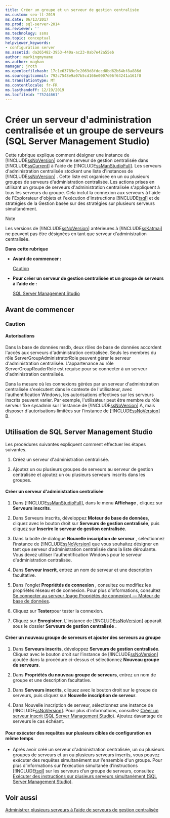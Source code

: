 ```yaml
---
title: Créer un groupe et un serveur de gestion centralisée
ms.custom: seo-lt-2019
ms.date: 06/13/2017
ms.prod: sql-server-2014
ms.reviewer: ''
ms.technology: ssms
ms.topic: conceptual
helpviewer_keywords:
- configuration server
ms.assetid: da265482-3953-440a-ac23-0ab7e42a55eb
author: markingmyname
ms.author: maghan
manager: jroth
ms.openlocfilehash: 17c1e63789e9c2069d8fdecd8bd62b64bf8a886d
ms.sourcegitcommit: 792c7548e9a07b5cd166e0007d06f64241a161f8
ms.translationtype: MT
ms.contentlocale: fr-FR
ms.lasthandoff: 12/19/2019
ms.locfileid: "75244661"
---
```

# <a name="create-a-central-management-server-and-server-group-sql-server-management-studio"></a>Créer un serveur d'administration centralisée et un groupe de serveurs (SQL Server Management Studio)
  Cette rubrique explique comment désigner une instance de [!INCLUDE[ssNoVersion](../../includes/ssnoversion-md.md)] comme serveur de gestion centralisée dans [!INCLUDE[ssCurrent](../../includes/sscurrent-md.md)] à l'aide de [!INCLUDE[ssManStudioFull](../../includes/ssmanstudiofull-md.md)]. Les serveurs d'administration centralisée stockent une liste d'instances de [!INCLUDE[ssNoVersion](../../includes/ssnoversion-md.md)] . Cette liste est organisée en un ou plusieurs groupes de serveurs d'administration centralisée. Les actions prises en utilisant un groupe de serveurs d'administration centralisée s'appliquent à tous les serveurs du groupe. Cela inclut la connexion aux serveurs à l'aide de l'Explorateur d'objets et l'exécution d'instructions [!INCLUDE[tsql](../../includes/tsql-md.md)] et de stratégies de la Gestion basée sur des stratégies sur plusieurs serveurs simultanément.  
  
> [!NOTE]  
>  Les versions de [!INCLUDE[ssNoVersion](../../includes/ssnoversion-md.md)] antérieures à [!INCLUDE[ssKatmai](../../includes/sskatmai-md.md)] ne peuvent pas être désignées en tant que serveur d'administration centralisée.  
  
 **Dans cette rubrique**  
  
-   **Avant de commencer :**  
  
     [Caution](#Security)  
  
-   **Pour créer un serveur de gestion centralisée et un groupe de serveurs à l’aide de :**  
  
     [SQL Server Management Studio](#SSMSProcedure)  
  
##  <a name="BeforeYouBegin"></a>Avant de commencer  
  
###  <a name="Security"></a>Caution  
  
####  <a name="Permissions"></a>Autorisations  
 Dans la base de données msdb, deux rôles de base de données accordent l'accès aux serveurs d'administration centralisée. Seuls les membres du rôle ServerGroupAdministratorRole peuvent gérer le serveur d'administration centralisée. L'appartenance au rôle ServerGroupReaderRole est requise pour se connecter à un serveur d'administration centralisée.  
  
 Dans la mesure où les connexions gérées par un serveur d'administration centralisée s'exécutent dans le contexte de l'utilisateur, avec l'authentification Windows, les autorisations effectives sur les serveurs inscrits peuvent varier. Par exemple, l'utilisateur peut être membre du rôle serveur fixe sysadmin sur l'instance de [!INCLUDE[ssNoVersion](../../includes/ssnoversion-md.md)] A, mais disposer d'autorisations limitées sur l'instance de [!INCLUDE[ssNoVersion](../../includes/ssnoversion-md.md)] B.  
  
##  <a name="SSMSProcedure"></a>Utilisation de SQL Server Management Studio  
 Les procédures suivantes expliquent comment effectuer les étapes suivantes.  
  
1.  Créez un serveur d'administration centralisée.  
  
2.  Ajoutez un ou plusieurs groupes de serveurs au serveur de gestion centralisée et ajoutez un ou plusieurs serveurs inscrits dans les groupes.  
  
#### <a name="create-a-central-management-server"></a>Créer un serveur d'administration centralisée  
  
1.  Dans [!INCLUDE[ssManStudioFull](../../includes/ssmanstudiofull-md.md)], dans le menu **Affichage** , cliquez sur **Serveurs inscrits**.  
  
2.  Dans Serveurs inscrits, développez **Moteur de base de données**, cliquez avec le bouton droit sur **Serveurs de gestion centralisée**, puis cliquez sur **Inscrire le serveur de gestion centralisée**.  
  
3.  Dans la boîte de dialogue **Nouvelle inscription de serveur** , sélectionnez l’instance de [!INCLUDE[ssNoVersion](../../includes/ssnoversion-md.md)] que vous souhaitez désigner en tant que serveur d’administration centralisée dans la liste déroulante. Vous devez utiliser l'authentification Windows pour le serveur d'administration centralisée.  
  
4.  Dans **Serveur inscrit**, entrez un nom de serveur et une description facultative.  
  
5.  Dans l'onglet **Propriétés de connexion** , consultez ou modifiez les propriétés réseau et de connexion. Pour plus d’informations, consultez [Se connecter au serveur &#40;page Propriétés de connexion&#41; — Moteur de base de données](../f1-help/connect-to-server-connection-properties-page-database-engine.md).  
  
6.  Cliquez sur **Tester**pour tester la connexion.  
  
7.  Cliquez sur **Enregistrer**. L'instance de [!INCLUDE[ssNoVersion](../../includes/ssnoversion-md.md)] apparaît sous le dossier **Serveurs de gestion centralisée** .  
  
#### <a name="create-a-new-server-group-and-add-servers-to-the-group"></a>Créer un nouveau groupe de serveurs et ajouter des serveurs au groupe  
  
1.  Dans **Serveurs inscrits**, développez **Serveurs de gestion centralisée**. Cliquez avec le bouton droit sur l’instance de [!INCLUDE[ssNoVersion](../../includes/ssnoversion-md.md)] ajoutée dans la procédure ci-dessus et sélectionnez **Nouveau groupe de serveurs**.  
  
2.  Dans **Propriétés du nouveau groupe de serveurs**, entrez un nom de groupe et une description facultative.  
  
3.  Dans **Serveurs inscrits**, cliquez avec le bouton droit sur le groupe de serveurs, puis cliquez sur **Nouvelle inscription de serveur**.  
  
4.  Dans Nouvelle inscription de serveur, sélectionnez une instance de [!INCLUDE[ssNoVersion](../../includes/ssnoversion-md.md)]. Pour plus d’informations, consultez [Créer un serveur inscrit &#40;SQL Server Management Studio&#41;](create-a-new-registered-server-sql-server-management-studio.md). Ajoutez davantage de serveurs le cas échéant.  
  
#### <a name="to-execute-queries-against-several-configuration-targets-at-the-same-time"></a>Pour exécuter des requêtes sur plusieurs cibles de configuration en même temps  
  
-   Après avoir créé un serveur d'administration centralisée, un ou plusieurs groupes de serveurs et un ou plusieurs serveurs inscrits, vous pouvez exécuter des requêtes simultanément sur l'ensemble d'un groupe. Pour plus d’informations sur l’exécution simultanée d’instructions [!INCLUDE[tsql](../../includes/tsql-md.md)] sur les serveurs d’un groupe de serveurs, consultez [Exécuter des instructions sur plusieurs serveurs simultanément &#40;SQL Server Management Studio&#41;](execute-statements-against-multiple-servers-simultaneously.md).  
  
## <a name="see-also"></a>Voir aussi  
 [Administrer plusieurs serveurs à l’aide de serveurs de gestion centralisée](../../relational-databases/administer-multiple-servers-using-central-management-servers.md)  
  
  
